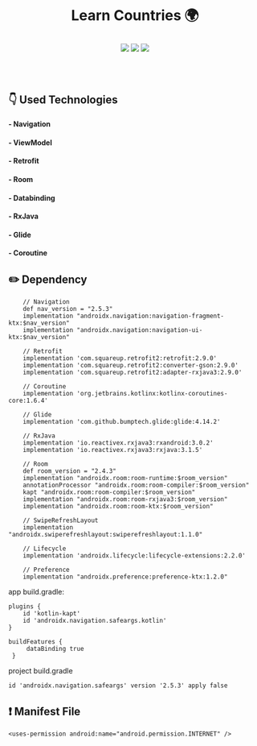 # <p align="center"> Learn Countries :earth_africa: </p>

<!-- Screenshot -->
<p align="center">
  <img src="https://user-images.githubusercontent.com/79931228/211907292-6e59c2fd-c0f4-49b8-9284-ab8b18fab52a.png"/>
  <img src="https://user-images.githubusercontent.com/79931228/211907296-d4623862-02db-4e66-bc62-6882b4e0a572.png"/>
  <img src="https://user-images.githubusercontent.com/79931228/211907303-b7db8278-2731-422e-94bc-cba5010928ff.png"/> <br>
</p>
<br><br>

<!-- Technologies -->
## 👇 Used Technologies
#### - Navigation
#### - ViewModel
#### - Retrofit
#### - Room
#### - Databinding
#### - RxJava
#### - Glide
#### - Coroutine

<!-- Dependencies -->
## :pencil2: Dependency
```
    // Navigation
    def nav_version = "2.5.3"
    implementation "androidx.navigation:navigation-fragment-ktx:$nav_version"
    implementation "androidx.navigation:navigation-ui-ktx:$nav_version"

    // Retrofit
    implementation 'com.squareup.retrofit2:retrofit:2.9.0'
    implementation 'com.squareup.retrofit2:converter-gson:2.9.0'
    implementation 'com.squareup.retrofit2:adapter-rxjava3:2.9.0'

    // Coroutine
    implementation 'org.jetbrains.kotlinx:kotlinx-coroutines-core:1.6.4'

    // Glide
    implementation 'com.github.bumptech.glide:glide:4.14.2'

    // RxJava
    implementation 'io.reactivex.rxjava3:rxandroid:3.0.2'
    implementation 'io.reactivex.rxjava3:rxjava:3.1.5'

    // Room
    def room_version = "2.4.3"
    implementation "androidx.room:room-runtime:$room_version"
    annotationProcessor "androidx.room:room-compiler:$room_version"
    kapt "androidx.room:room-compiler:$room_version"
    implementation "androidx.room:room-rxjava3:$room_version"
    implementation "androidx.room:room-ktx:$room_version"

    // SwipeRefreshLayout
    implementation "androidx.swiperefreshlayout:swiperefreshlayout:1.1.0"

    // Lifecycle
    implementation 'androidx.lifecycle:lifecycle-extensions:2.2.0'

    // Preference
    implementation "androidx.preference:preference-ktx:1.2.0"
```

app build.gradle:

```
plugins {
    id 'kotlin-kapt'
    id 'androidx.navigation.safeargs.kotlin'
}

buildFeatures {
     dataBinding true
 }
```
project build.gradle

```
id 'androidx.navigation.safeargs' version '2.5.3' apply false
```

<!-- Manifest File -->
## :exclamation: Manifest File
```
<uses-permission android:name="android.permission.INTERNET" />
```

